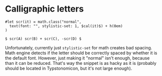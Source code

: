 # Calligraphic letters

```typ
#let scr(it) = math.class("normal",
  text(font: "", stylistic-set: 1, $cal(it)$) + h(0em)
)

$ scr(A) scr(B) + scr(C), -scr(D) $
```

Unfortunately, currently just `stylistic-set` for math creates bad spacing. Math engine detects if the letter should be correctly spaced by whether it is the default font. However, just making it "normal" isn't enough, because than it can be reduced. That's way the snippet is as hacky as it is (probably should be located in Typstonomicon, but it's not large enough).